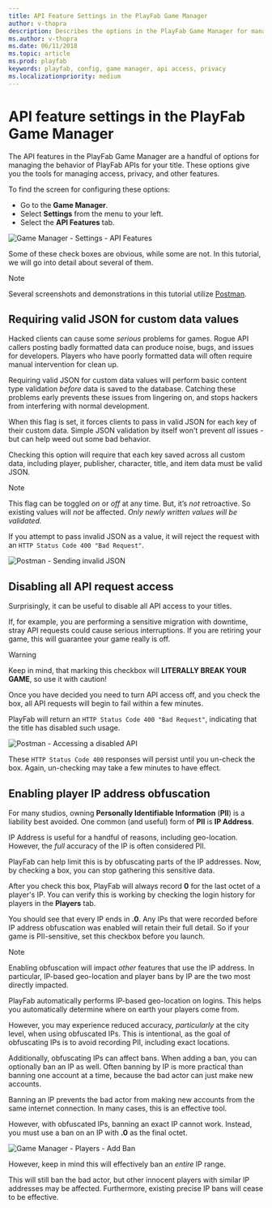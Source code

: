 ```yaml
---
title: API Feature Settings in the PlayFab Game Manager
author: v-thopra
description: Describes the options in the PlayFab Game Manager for managing the behavior of PlayFab APIs.
ms.author: v-thopra
ms.date: 06/11/2018
ms.topic: article
ms.prod: playfab
keywords: playfab, config, game manager, api access, privacy
ms.localizationpriority: medium
---
```


# API feature settings in the PlayFab Game Manager

The API features in the PlayFab Game Manager are a handful of options for managing the behavior of PlayFab APIs for your title. These options give you the tools for managing access, privacy, and other features.

To find the screen for configuring these options:

- Go to the **Game Manager**.
- Select **Settings** from the menu to your left.
- Select the **API Features** tab.

![Game Manager - Settings - API Features](media/tutorials/game-manager-settings-api-features-full.png)  

Some of these check boxes are obvious, while some are not. In this tutorial, we will go into detail about several of them.

> [!NOTE]
> Several screenshots and demonstrations in this tutorial utilize [Postman](../../../sdks/postman/executing-the-playfab-api-via-postman.md).

## Requiring valid JSON for custom data values

Hacked clients can cause some *serious* problems for games. Rogue API callers posting badly formatted data can produce noise, bugs, and issues for developers. Players who have poorly formatted data will often require manual intervention for clean up.

Requiring valid JSON for custom data values will perform basic content type validation *before* data is saved to the database. Catching these problems early prevents these issues from lingering on, and stops hackers from interfering with normal development.

When this flag is set, it forces clients to pass in valid JSON for each key of their custom data. Simple JSON validation by itself won't prevent *all* issues - but can help weed out some bad behavior.

Checking this option will require that each key saved across all custom data, including player, publisher, character, title, and item data must be valid JSON.

> [!NOTE]
> This flag can be toggled *on* or *off* at any time. But, it’s *not* retroactive. So existing values will *not* be affected. *Only newly written values will be validated.*

If you attempt to pass invalid JSON as a value, it will reject the request with an `HTTP Status Code 400 "Bad Request"`.

![Postman - Sending invalid JSON](media/tutorials/postman-sending-invalid-json.png)  

## Disabling all API request access

Surprisingly, it can be useful to disable all API access to your titles.

If, for example, you are performing a sensitive migration with downtime, stray API requests could cause serious interruptions. If you are retiring your game, this will guarantee your game really is off.

> [!WARNING]
> Keep in mind, that marking this checkbox will **LITERALLY BREAK YOUR GAME**, so use it with caution!

Once you have decided you need to turn API access off, and you check the box, all API requests will begin to fail within a few minutes.

PlayFab will return an `HTTP Status Code 400 "Bad Request"`, indicating that the title has disabled such usage.

![Postman - Accessing a disabled API](media/tutorials/postman-accessing-a-disabled-api.png)  

These `HTTP Status Code 400` responses will persist until you un-check the box. Again, un-checking may take a few minutes to have effect.

## Enabling player IP address obfuscation

For many studios, owning **Personally Identifiable Information** (**PII**) is a liability best avoided. One common (and useful) form of **PII** is **IP Address**.

IP Address is useful for a handful of reasons, including geo-location. However, the *full* accuracy of the IP is often considered PII.

PlayFab can help limit this is by obfuscating parts of the IP addresses. Now, by checking a box, you can stop gathering this sensitive data.

After you check this box, PlayFab will always record **0** for the last octet of a player's IP. You can verify this is working by checking the login history for players in the **Players** tab.

You should see that every IP ends in **.0**. Any IPs that were recorded before IP address obfuscation was enabled will retain their full detail. So if your game is PII-sensitive, set this checkbox before you launch.

> [!NOTE]
> Enabling obfuscation will impact *other* features that use the IP address. In particular, IP-based geo-location and player bans by IP are the two most directly impacted.

PlayFab automatically performs IP-based geo-location on logins. This helps you automatically determine where on earth your players come from.

However, you may experience reduced accuracy, *particularly* at the city level, when using obfuscated IPs. This is intentional, as the goal of obfuscating IPs is to avoid recording PII, including exact locations.

Additionally, obfuscating IPs can affect bans. When adding a ban, you can optionally ban an IP as well. Often banning by IP is more practical than banning one account at a time, because the bad actor can just make new accounts.

Banning an IP prevents the bad actor from making new accounts from the same internet connection. In many cases, this is an effective tool.

However, with obfuscated IPs, banning an exact IP cannot work. Instead, you must use a ban on an IP with **.0** as the final octet.

![Game Manager - Players - Add Ban](media/tutorials/game-manager-players-add-ban.png)  

However, keep in mind this will effectively ban an *entire* IP range.

This will still ban the bad actor, but other innocent players with similar IP addresses may be affected. Furthermore, existing precise IP bans will cease to be effective.
